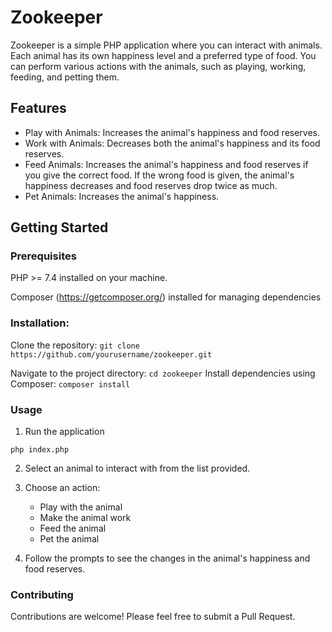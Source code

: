 # Zookeeper

Zookeeper is a simple PHP application where you can interact with animals. Each animal has its own happiness level and a
preferred type of food. You can perform various actions with the animals, such as playing, working, feeding, and petting
them.

## Features

* Play with Animals: Increases the animal's happiness and food reserves.
* Work with Animals: Decreases both the animal's happiness and its food reserves.
* Feed Animals: Increases the animal's happiness and food reserves if you give the correct food. If the wrong food is
  given, the animal's happiness decreases and food reserves drop twice as much.
* Pet Animals: Increases the animal's happiness.

## Getting Started

### Prerequisites

PHP >= 7.4 installed on your machine.

Composer (https://getcomposer.org/) installed for managing dependencies

### Installation:

Clone the repository:
```git clone https://github.com/yourusername/zookeeper.git```

Navigate to the project directory:
```cd zookeeper```
Install dependencies using Composer:
```composer install```

### Usage

1. Run the application

```php index.php```

2. Select an animal to interact with from the list provided.

3. Choose an action:
    - Play with the animal
    - Make the animal work
    - Feed the animal
    - Pet the animal
4. Follow the prompts to see the changes in the animal's happiness and food reserves.

### Contributing

Contributions are welcome! Please feel free to submit a Pull Request.
